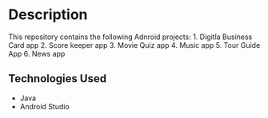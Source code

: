 <h1>Description</h1>
<p></p>
This repository contains the following Adnroid projects:
1. Digitla Business Card app
2. Score keeper app
3. Movie Quiz app
4. Music app
5. Tour Guide App
6. News app
<p></p>

<h2>Technologies Used</h2>

* Java
* Android Studio
